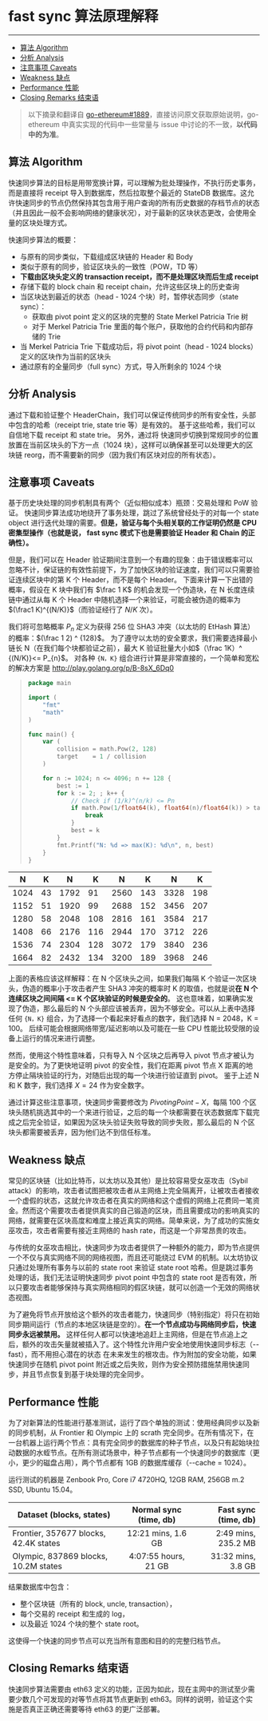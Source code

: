 # fast sync 算法原理解释

---

<!-- START doctoc generated TOC please keep comment here to allow auto update -->
<!-- DON'T EDIT THIS SECTION, INSTEAD RE-RUN doctoc TO UPDATE -->

- [算法 Algorithm](#%E7%AE%97%E6%B3%95-algorithm)
- [分析 Analysis](#%E5%88%86%E6%9E%90-analysis)
- [注意事项 Caveats](#%E6%B3%A8%E6%84%8F%E4%BA%8B%E9%A1%B9-caveats)
- [Weakness 缺点](#weakness-%E7%BC%BA%E7%82%B9)
- [Performance 性能](#performance-%E6%80%A7%E8%83%BD)
- [Closing Remarks 结束语](#closing-remarks-%E7%BB%93%E6%9D%9F%E8%AF%AD)

<!-- END doctoc generated TOC please keep comment here to allow auto update -->

> 以下摘录和翻译自 [go-ethereum#1889](https://github.com/ethereum/go-ethereum/pull/1889)，直接访问原文获取原始说明，go-ethereum 中真实实现的代码中一些常量与 issue 中讨论的不一致，**以代码中的为准**。

## 算法 Algorithm

快速同步算法的目标是用带宽换计算，可以理解为批处理操作，不执行历史事务，而是直接将 receipt 导入到数据库，然后拉取整个最近的 StateDB 数据库。这允许快速同步的节点仍然保持其包含用于用户查询的所有历史数据的存档节点的状态（并且因此一般不会影响网络的健康状况），对于最新的区块状态更改，会使用全量的区块处理方式。

快速同步算法的概要：

- 与原有的同步类似，下载组成区块链的 Header 和 Body
- 类似于原有的同步，验证区块头的一致性（POW，TD 等）
- **下载由区块头定义的 transaction receipt，而不是处理区块而后生成 receipt**
- 存储下载的 block chain 和 receipt chain，允许这些区块上的历史查询
- 当区块达到最近的状态（head - 1024 个块）时，暂停状态同步（state sync）：
  - 获取由 pivot point 定义的区块的完整的 State Merkel Patricia Trie 树
  - 对于 Merkel Patricia Trie 里面的每个账户，获取他的合约代码和内部存储的 Trie
- 当 Merkel Patricia Trie 下载成功后，将 pivot point（head - 1024 blocks） 定义的区块作为当前的区块头
- 通过原有的全量同步（full sync）方式，导入所剩余的 1024 个块

## 分析 Analysis

通过下载和验证整个 HeaderChain，我们可以保证传统同步的所有安全性，头部中包含的哈希（receipt trie, state trie 等）是有效的。 基于这些哈希，我们可以自信地下载 receipt 和 state trie。 另外，通过将 快速同步切换到常规同步的位置放置在当前区块头的下方一点（1024 块），这样可以确保甚至可以处理更大的区块链 reorg，而不需要新的同步（因为我们有区块对应的所有状态）。

## 注意事项 Caveats

基于历史块处理的同步机制具有两个（近似相似成本）瓶颈：交易处理和 PoW 验证。 快速同步算法成功地绕开了事务处理，跳过了系统曾经处于的对每一个 state object 进行迭代处理的需要。**但是，验证与每个头相关联的工作证明仍然是 CPU 密集型操作（也就是说， fast sync 模式下也是需要验证 Header 和 Chain 的正确性）。**

但是，我们可以在 Header 验证期间注意到一个有趣的现象：由于错误概率可以忽略不计，保证链的有效性前提下，为了加快区块的验证速度，我们可以只需要验证连续区块中的第 K 个 Header，而不是每个 Header。 下面来计算一下出错的概率，假设在 K 块中我们有 $\frac 1 K$ 的机会发现一个伪造块，在 N 长度连续链中通过从每 K 个 Header 中随机选择一个来验证，可能会被伪造的概率为 $(\frac1 K)^{(N/K)}$（而验证经行了 $N/K$ 次）。

我们将可忽略概率 $P_{n}$ 定义为获得 256 位 SHA3 冲突（以太坊的 EtHash 算法）的概率：$(\frac 1 2) ^ {128}$。 为了遵守以太坊的安全要求，我们需要选择最小链长 N（在我们每个块都验证之前），最大 K 验证批量大小如$（\frac 1K）^ {(N/K)}<= P_{n}$。 对各种 `{N，K}` 组合进行计算是非常直接的，一个简单和宽松的解决方案是 http://play.golang.org/p/B-8sX_6Dq0

> ```go
> package main
>
> import (
>     "fmt"
>     "math"
> )
>
> func main() {
>     var (
>         collision = math.Pow(2, 128)
>         target    = 1 / collision
>     )
>
>     for n := 1024; n <= 4096; n += 128 {
>         best := 1
>         for k := 2; ; k++ {
>             // Check if (1/k)^(n/k) <= Pn
>             if math.Pow(1/float64(k), float64(n)/float64(k)) > target {
>                 break
>             }
>             best = k
>         }
>         fmt.Printf("N: %d => max(K): %d\n", n, best)
>     }
> }
> ```

| N    | K   | N    | K   | N    | K   | N    | K   |
| ---- | --- | ---- | --- | ---- | --- | ---- | --- |
| 1024 | 43  | 1792 | 91  | 2560 | 143 | 3328 | 198 |
| 1152 | 51  | 1920 | 99  | 2688 | 152 | 3456 | 207 |
| 1280 | 58  | 2048 | 108 | 2816 | 161 | 3584 | 217 |
| 1408 | 66  | 2176 | 116 | 2944 | 170 | 3712 | 226 |
| 1536 | 74  | 2304 | 128 | 3072 | 179 | 3840 | 236 |
| 1664 | 82  | 2432 | 134 | 3200 | 189 | 3968 | 246 |

上面的表格应该这样解释：在 N 个区块头之间，如果我们每隔 K 个验证一次区块头，伪造的概率小于攻击者产生 SHA3 冲突的概率时 K 的取值，也就是说**在 N 个连续区块之间间隔 <= K 个区块验证的时候是安全的**。 这也意味着，如果确实发现了伪造，那么最后的 N 个头部应该被丢弃，因为不够安全。可以从上表中选择任何 `{N，K}` 组合，为了选择一个看起来好看点的数字，我们选择 N = 2048，K = 100。 后续可能会根据网络带宽/延迟影响以及可能在一些 CPU 性能比较受限的设备上运行的情况来进行调整。

然而，使用这个特性意味着，只有导入 N 个区块之后再导入 pivot 节点才被认为是安全的。为了更快地证明 pivot 的安全性，我们在距离 pivot 节点 X 距离的地方停止隔块验证的行为，对随后出现的每一个块进行验证直到 pivot。 鉴于上述 N 和 K 数字，我们选择 $X = 24$ 作为安全数字。

通过计算这些注意事项，快速同步需要修改为 $Pivoting Point - X$，每隔 100 个区块头随机挑选其中的一个来进行验证，之后的每一个块都需要在状态数据库下载完成之后完全验证，如果因为区块头验证失败导致的同步失败，那么最后的 N 个区块头都需要被丢弃，因为他们达不到信任标准。

## Weakness 缺点

常见的区块链（比如比特币，以太坊以及其他）是比较容易受女巫攻击（Sybil attack）的影响，攻击者试图把被攻击者从主网络上完全隔离开，让被攻击者接收一个虚假的状态，这就允许攻击者在真实的网络和这个虚假的网络上花费同一笔资金。然而这个需要攻击者提供真实的自己锻造的区块，而且需要成功的影响真实的网络，就需要在区块高度和难度上接近真实的网络。简单来说，为了成功的实施女巫攻击，攻击者需要有接近主网络的 hash rate，而这是一个非常昂贵的攻击。

与传统的女巫攻击相比，快速同步为攻击者提供了一种额外的能力，即为节点提供一个不仅与真实网络不同的网络视图，而且还可能绕过 EVM 的机制。以太坊协议只通过处理所有事务与以前的 state root 来验证 state root 哈希。但是跳过事务处理的话，我们无法证明快速同步 pivot point 中包含的 state root 是否有效，所以只要攻击者能够保持与真实网络相同的假区块链，就可以创造一个无效的网络状态视图。

为了避免将节点开放给这个额外的攻击者能力，快速同步（特别指定）将只在初始同步期间运行（节点的本地区块链是空的）。**在一个节点成功与网络同步后，快速同步永远被禁用。** 这样任何人都可以快速地追赶上主网络，但是在节点追上之后，额外的攻击矢量就被插入了。这个特性允许用户安全地使用快速同步标志（--fast），而不用担心潜在的状态 在未来发生的根攻击。作为附加的安全功能，如果快速同步在随机 pivot point 附近或之后失败，则作为安全预防措施禁用快速同步，并且节点恢复到基于块处理的完全同步。

## Performance 性能

为了对新算法的性能进行基准测试，运行了四个单独的测试：使用经典同步以及新的同步机制，从 Frontier 和 Olympic 上的 scrath 完全同步。在所有情况下，在一台机器上运行两个节点：具有完全同步的数据库的种子节点，以及只有起始块拉动数据的水蛭节点。在所有测试场景中，种子节点都有一个快速同步的数据库（更小，更少的磁盘占用），两个节点都有 1GB 的数据库缓存（--cache = 1024）。

运行测试的机器是 Zenbook Pro, Core i7 4720HQ, 12GB RAM, 256GB m.2 SSD, Ubuntu 15.04。

| Dataset (blocks, states)              | Normal sync (time, db) | Fast sync (time, db) |
| ------------------------------------- | :--------------------: | -------------------: |
| Frontier, 357677 blocks, 42.4K states |   12:21 mins, 1.6 GB   |  2:49 mins, 235.2 MB |
| Olympic, 837869 blocks, 10.2M states  |  4:07:55 hours, 21 GB  |   31:32 mins, 3.8 GB |

结果数据库中包含：

- 整个区块链（所有的 block, uncle, transaction），
- 每个交易的 receipt 和生成的 log，
- 以及最近 1024 个块的整个 state root。

这使得一个快速的同步节点可以充当所有意图和目的的完整归档节点。

## Closing Remarks 结束语

快速同步算法需要由 eth63 定义的功能，正因为如此，现在主网中的测试至少需要少数几个可发现的对等节点将其节点更新到 eth63。同样的说明，验证这个实施是否真正正确还需要等待 eth63 的更广泛部署。
